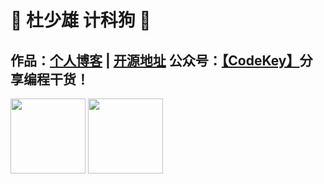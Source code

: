# 💚 杜少雄 计科狗 💜 

## 作品：<a href="https://www.shaoxiongdu.top" target="_blank">个人博客</a> | <a href="https://github.com/ShaoxiongDu/ShaoxiongDu_Blog" target="_blank">开源地址</a>  公众号：<a href="https://raw.githubusercontent.com/ShaoxiongDu/ShaoxiongDu/main/CodeKey.jpg">【CodeKey】</a>分享编程干货！ 


<img align="" height="120px" src="https://github-readme-stats.vercel.app/api?username=shaoxiongdu&hide_title=fales&hide_border=false&show_icons=true&include_all_commits=true&theme=cobalt&locale=cn" />

<img align="" height="120px"   src="https://github-readme-stats.vercel.app/api/top-langs/?username=shaoxiongdu&hide_title=false&hide_border=false&layout=compact&theme=cobalt&locale=cn" />

